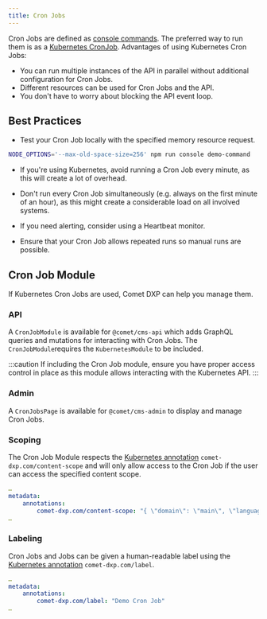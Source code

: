 ```yaml
---
title: Cron Jobs
---
```


Cron Jobs are defined as [console commands](../console-commands/index.md). The preferred way to run them is as a [Kubernetes CronJob](https://kubernetes.io/docs/concepts/workloads/controllers/cron-jobs/). Advantages of using Kubernetes Cron Jobs:

-   You can run multiple instances of the API in parallel without additional configuration for Cron Jobs.
-   Different resources can be used for Cron Jobs and the API.
-   You don't have to worry about blocking the API event loop.

## Best Practices

-   Test your Cron Job locally with the specified memory resource request.

```bash
NODE_OPTIONS='--max-old-space-size=256' npm run console demo-command
```

-   If you're using Kubernetes, avoid running a Cron Job every minute, as this will create a lot of overhead.

-   Don't run every Cron Job simultaneously (e.g. always on the first minute of an hour), as this might create a considerable load on all involved systems.

-   If you need alerting, consider using a Heartbeat monitor.

-   Ensure that your Cron Job allows repeated runs so manual runs are possible.

## Cron Job Module

If Kubernetes Cron Jobs are used, Comet DXP can help you manage them.

### API

A `CronJobModule` is available for `@comet/cms-api` which adds GraphQL queries and mutations for interacting with Cron Jobs. The `CronJobModule`requires the `KubernetesModule` to be included.

:::caution
If including the Cron Job module, ensure you have proper access control in place as this module allows interacting with the Kubernetes API.
:::

### Admin

A `CronJobsPage` is available for `@comet/cms-admin` to display and manage Cron Jobs.

### Scoping

The Cron Job Module respects the [Kubernetes annotation](https://kubernetes.io/docs/concepts/overview/working-with-objects/annotations/) `comet-dxp.com/content-scope` and will only allow access to the Cron Job if the user can access the specified content scope.

```yaml
…
metadata:
    annotations:
        comet-dxp.com/content-scope: "{ \"domain\": \"main\", \"language\": \"en\" }"
…
```

### Labeling

Cron Jobs and Jobs can be given a human-readable label using the [Kubernetes annotation](https://kubernetes.io/docs/concepts/overview/working-with-objects/annotations/) `comet-dxp.com/label`.

```yaml
…
metadata:
    annotations:
        comet-dxp.com/label: "Demo Cron Job"
…
```
